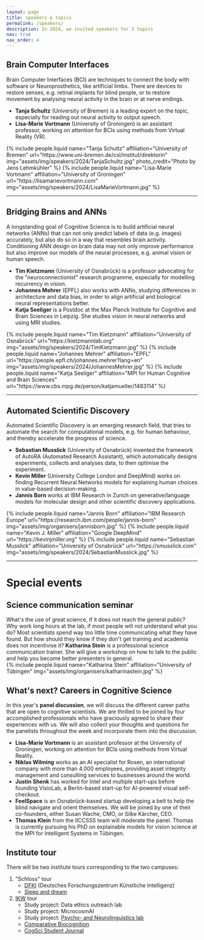 ```yaml
---
layout: page
title: speakers & topics
permalink: /speakers/
description: In 2024, we invited speakers for 3 topics
nav: true
nav_order: 4
---
```



<div class="projects">
  <h2>Brain Computer Interfaces</h2>
  Brain Computer Interfaces (BCI) are techniques to connect the body with software or Neuroprosthetics, like artificial limbs. There are devices to restore senses, e.g. retinal implants for blind people, or to restore movement by analysing neural activity in the brain or at nerve endings.

 <ul>
   <li><b>Tanja Schultz</b> (University of Bremen) is a leading expert on the topic, especially for reading out neural activity to output speech.</li>
   <li><b>Lisa-Marie Vortmann</b> (University of Groningen) is an assistant professor, working on attention for BCIs using methods from Virtual Reality (VR).</li>
 </ul>

  <div class="container">
      <div class="row row-cols-1 row-cols-md-3">
      {% include people.liquid name="Tanja Schultz" affiliation="University of Bremen" url="https://www.uni-bremen.de/csl/institut/direktorin" img="assets/img/speakers/2024/TanjaSchultz.jpg" photo_credit="Photo by Jens Lehmkühler" %}
      {% include people.liquid name="Lisa-Marie Vortmann" affiliation="University of Groningen" url="https://lisamarievortmann.com" img="assets/img/speakers/2024/LisaMarieVortmann.jpg" %}
      </div>
  </div>

  <hr>

  <h2>Bridging Brains and ANNs</h2>
A longstanding goal of Cognitive Science is to build artificial neural networks (ANNs) that can not only predict labels of data (e.g. images) accurately, but also do so in a way that resembles brain activity. Conditioning ANN design on brain data may not only improve performance but also improve our models of the neural processes, e.g. animal vision or human speech.
 <ul>
   <li><b>Tim Kietzmann</b> (University of Osnabrück) is a professor advocating for the "neuroconnectionist" research programme, especially for modelling recurrency in vision.</li>
   <li><b>Johannes Mehrer</b> (EPFL) also works with ANNs, studying differences in architecture and data bias, in order to align artificial and biological neural representations better.</li>
   <li><b>Katja Seeliger</b> is a Postdoc at the Max Planck Institute for Cognitive and Brain Sciences in Leipzig. She studies vision in neural networks and using MRI studies.</li>
 </ul>

  <div class="container">
      <div class="row row-cols-1 row-cols-md-3">
      {% include people.liquid name="Tim Kietzmann" affiliation="University of Osnabrück" url="https://kietzmannlab.org" img="assets/img/speakers/2024/TimKietzmann.jpg" %}
      {% include people.liquid name="Johannes Mehrer" affiliation="EPFL" url="https://people.epfl.ch/johannes.mehrer?lang=en" img="assets/img/speakers/2024/JohannesMehrer.jpg" %}
      {% include people.liquid name="Katja Seeliger" affiliation="MPI for Human Cognitive and Brain Sciences" url="https://www.cbs.mpg.de/person/katjamueller/1483114" %}
      </div>
  </div>

  <hr>

  <h2>Automated Scientific Discovery</h2>
Automated Scientific Discovery is an emerging research field, that tries to automate the search for computational models, e.g. for human behaviour, and thereby accelerate the progress of science.
 <ul>
   <li><b>Sebastian Musslick</b> (University of Osnabrück) invented the framework of AutoRA (Automated Research Assistant), which automatically designs experiments, collects and analyses data, to then optimise the experiment.</li>
   <li><b>Kevin Miller</b> (University College London and DeepMind) works on finding Recurrent Neural Networks models for explaining human choices in value-based decision-making.</li>
   <li><b>Jannis Born</b> works at IBM Research in Zurich on generative/language models for molecular design and other scientific discovery applications.</li>
 </ul>
  <div class="container">
      <div class="row row-cols-1 row-cols-md-3">
      {% include people.liquid name="Jannis Born" affiliation="IBM Research Europe" url="https://research.ibm.com/people/jannis-born" img="assets/img/organisers/jannisborn.jpg" %}
      {% include people.liquid name="Kevin J. Miller" affiliation="Google DeepMind" url="https://kevinjmiller.org" %}
      {% include people.liquid name="Sebastian Musslick" affiliation="University of Osnabrück" url="https://smusslick.com" img="assets/img/speakers/2024/SebastianMusslick.jpg" %}
      </div>
  </div>

  <hr>


  <h1>Special events</h1>
  <h2>Science communication seminar</h2>  
  What's the use of great science, if it does not reach the general public? Why work long hours at the lab, if most people will not understand what you do? Most scientists spend way too little time communicating what they have found. But how should they know if they don't get training and academia does not incentivise it?
<b>Katharina Stein</b> is a professional science communication trainer. She will give a workshop on how to talk to the public and help you become better presenters in general.
  <div class="container">
      <div class="row row-cols-1 row-cols-md-3">
	{% include people.liquid name="Katharina Stein" affiliation="University of Tübingen" img="assets/img/organisers/katharinastein.jpg" %}
      </div>
  </div>

  <h2>What's next? Careers in Cognitive Science</h2>
In this year's <b>panel discussion</b>, we will discuss the different career paths that are open to cognitive scientists. We are thrilled to be joined by four accomplished professionals who have graciously agreed to share their experiences with us. We will also collect your thoughts and questions for the panelists throughout the week and incorporate them into the discussion.
  <ul>
	<li>
	<b>Lisa-Marie Vortmann</b> is an assistant professor at the University of Groningen, working on attention for BCIs using methods from Virtual Reality.
	</li>
	<li>
	<b>Niklas Wilming</b> works as an AI specialist for Rosen, an international company with more than 4.000 employees, providing asset integrity management and consulting services to businesses around the world.
	</li>
	<li>
	<b>Justin Shenk</b> has worked for Intel and multiple start-ups before founding VisioLab, a Berlin-based start-up for AI-powered visual self-checkout.
	</li>
	<li>
	<b>FeelSpace</b> is an Osnabrück-based startup developing a belt to help the blind navigate and orient themselves. We will be joined by one of their co-founders, either Susan Wache, CMO, or Silke Kärcher, CEO.
	</li>
	<li>
	<b>Thomas Klein</b> from the IICCSSS team will moderate the panel. Thomas is currently pursuing his PhD on explainable models for vision science at the MPI for Intelligent Systems in Tübingen.
	</li>
  </ul>
  
  <h2>Institute tour</h2>
  There will be two institute tours corresponding to the two campuses:
  <ol>
    <li>"Schloss" tour
	<ul>
	    <li><a href="https://www.dfki.de/en/web/research/research-departments/plan-based-robot-control" target="_blank">DFKI</a> (Deutsches Forschungszentrum Künstliche Intelligenz)</li>
 	    <li><a href="https://www.sleepdream.uni-osnabrueck.de/" target="_blank">Sleep and dream</a></li>
	</ul>
    </li>
    <li><a href="https://www.ikw.uni-osnabrueck.de/en/home.html" target="_blank">IKW</a> tour
	<ul>
	    <li>Study project: Data ethics outreach lab</li>
            <li>Study project: MicrocosmAI</li>
            <li>Study project: <a href="https://www.ikw.uni-osnabrueck.de/en/research_groups/psycho_and_neurolinguistics/overview.html">Psycho- and Neurolinguistics lab</a></li>
            <li><a href="https://www.comparative-biocognition.de/">Comparative Biocognition</a></li>
            <li><a href="https://cogsci-journal.uni-osnabrueck.de/">CogSci Student Journal</a></li>
        </ul>
    </li>
  </ol>

</div>
